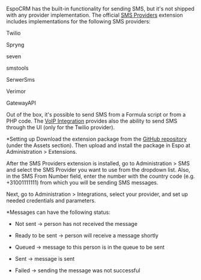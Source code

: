 EspoCRM has the built-in functionality for sending SMS, but it's not shipped with any provider implementation. The official [SMS Providers](https://github.com/espocrm/ext-sms-providers/) extension includes implementations for the following SMS providers:

  Twilio
  
  Spryng
  
  seven
  
  smstools
  
  SerwerSms
  
  Verimor
  
  GatewayAPI

Out of the box, it's possible to send SMS from a Formula script or from a PHP code. The [VoIP Integration](https://www.espocrm.com/extensions/voip-integration/) provides also the ability to send SMS through the UI (only for the Twilio provider).


*Setting up 
Download the extension package from the [GitHub repository](https://github.com/espocrm/ext-sms-providers/releases) (under the Assets section). Then upload and install the package in Espo at Administration > Extensions.

After the SMS Providers extension is installed, go to Administration > SMS and select the SMS Provider you want to use from the dropdown list. Also, in the SMS From Number field, enter the number with the country code (e.g. +31001111111) from which you will be sending SMS messages.

Next, go to Administration > Integrations, select your provider, and set up needed credentials and parameters.

*Messages can have the following status: 

  - Not sent -> person has not received the message 

  - Ready to be sent -> person will receive a message shortly 

  - Queued -> message to this person is in the queue to be sent 

  - Sent -> message is sent 

  - Failed -> sending the message was not successful 
